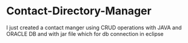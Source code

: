 # Contact-Directory-Manager
I just created a contact manger using CRUD operations with JAVA and ORACLE DB and with jar file which for db connection in eclipse 

